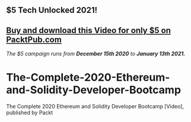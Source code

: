 ## $5 Tech Unlocked 2021!
[Buy and download this Video for only $5 on PacktPub.com](https://www.packtpub.com/product/the-complete-2020-ethereum-and-solidity-developer-bootcamp-video/9781800201019)
-----
*The $5 campaign         runs from __December 15th 2020__ to __January 13th 2021.__*

# The-Complete-2020-Ethereum-and-Solidity-Developer-Bootcamp
The Complete 2020 Ethereum and Solidity Developer Bootcamp [Video], published by Packt
